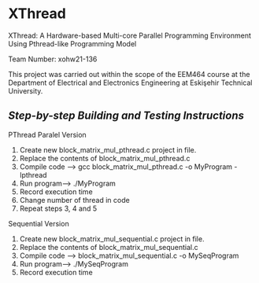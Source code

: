 # XThread
XThread: A Hardware-based Multi-core Parallel Programming Environment Using Pthread-like Programming Model	

Team Number: xohw21-136

This project was carried out within the scope of the EEM464 course at the Department of Electrical and Electronics Engineering at Eskişehir Technical University.


## **_Step-by-step Building and Testing Instructions_** ##

PThread Paralel Version

1. Create new  block_matrix_mul_pthread.c project in file. 
2. Replace the contents of block_matrix_mul_pthread.c
3. Compile code --> gcc block_matrix_mul_pthread.c -o MyProgram -lpthread
4. Run program-->  ./MyProgram
5. Record execution time
6. Change number of thread in code
7. Repeat steps 3, 4 and 5


Sequential Version

1. Create new block_matrix_mul_sequential.c project in file. 
2. Replace the contents of block_matrix_mul_sequential.c
3. Compile code --> block_matrix_mul_sequential.c -o MySeqProgram 
4. Run program-->  ./MySeqProgram
5. Record execution time
